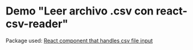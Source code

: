 # Demo "Leer archivo .csv con react-csv-reader"

Package used: [React component that handles csv file input](https://github.com/nzambello/react-csv-reader)

